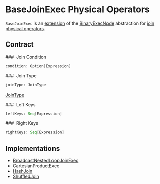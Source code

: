 # BaseJoinExec Physical Operators

`BaseJoinExec` is an [extension](#contract) of the [BinaryExecNode](BinaryExecNode.md) abstraction for [join physical operators](#implementations).

## Contract

### <span id="condition"> Join Condition

```scala
condition: Option[Expression]
```

### <span id="joinType"> Join Type

```scala
joinType: JoinType
```

[JoinType](../joins.md#JoinType)

### <span id="leftKeys"> Left Keys

```scala
leftKeys: Seq[Expression]
```

### <span id="rightKeys"> Right Keys

```scala
rightKeys: Seq[Expression]
```

## Implementations

* [BroadcastNestedLoopJoinExec](BroadcastNestedLoopJoinExec.md)
* CartesianProductExec
* [HashJoin](HashJoin.md)
* [ShuffledJoin](ShuffledJoin.md)
